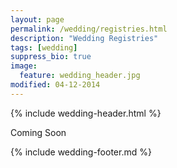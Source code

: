 ```yaml
---
layout: page
permalink: /wedding/registries.html
description: "Wedding Registries"
tags: [wedding]
suppress_bio: true
image:
  feature: wedding_header.jpg
modified: 04-12-2014
---
```


{% include wedding-header.html %}

Coming Soon

<!--
We are registered at the following locations.

<br />
<a href="http://www.bedbathandbeyond.com/store/giftregistry/view_registry_guest.jsp?pwsToken=&amp;eventType=Wedding&amp;registryId=541229732">
   <img src="http://www.bedbathandbeyond.com/_assets/global/images/logo/logo_br.png" 
        alt="Bed Bath and Beyond" />
</a>

<br />
<a href="http://www.myregistry.com/wedding-registry/Mark-Gius-Tracy-Davies-Seattle-Washington/618085">
   <img src="{{ site.image_url }}/myregistry.png" 
        alt="MyRegistry.com" />
</a>

-->

{% include wedding-footer.md %}
